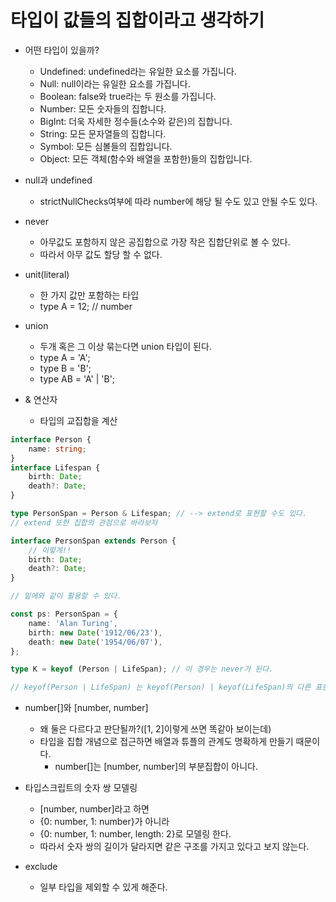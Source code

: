 # 타입이 값들의 집합이라고 생각하기

- 어떤 타입이 있을까?

  - Undefined: undefined라는 유일한 요소를 가집니다.
  - Null: null이라는 유일한 요소를 가집니다.
  - Boolean: false와 true라는 두 원소를 가집니다.
  - Number: 모든 숫자들의 집합니다.
  - BigInt: 더욱 자세한 정수들(소수와 같은)의 집합니다.
  - String: 모든 문자열들의 집합니다.
  - Symbol: 모든 심볼들의 집합입니다.
  - Object: 모든 객체(함수와 배열을 포함한)들의 집합입니다.

- null과 undefined

  - strictNullChecks여부에 따라 number에 해당 될 수도 있고 안될 수도 있다.

- never

  - 아무값도 포함하지 않은 공집합으로 가장 작은 집합단위로 볼 수 있다.
  - 따라서 아무 값도 할당 할 수 없다.

- unit(literal)

  - 한 가지 값만 포함하는 타입
  - type A = 12; // number

- union

  - 두개 혹은 그 이상 묶는다면 union 타입이 된다.
  - type A = 'A';
  - type B = 'B';
  - type AB = 'A' | 'B';

- & 연산자
  - 타입의 교집합을 계산

```ts
interface Person {
	name: string;
}
interface Lifespan {
	birth: Date;
	death?: Date;
}

type PersonSpan = Person & Lifespan; // --> extend로 표현할 수도 있다.
// extend 또한 집합의 관점으로 바라보자

interface PersonSpan extends Person {
	// 이렇게!!
	birth: Date;
	death?: Date;
}

// 밑에와 같이 활용할 수 있다.

const ps: PersonSpan = {
	name: 'Alan Turing',
	birth: new Date('1912/06/23'),
	death: new Date('1954/06/07'),
};

type K = keyof (Person | LifeSpan); // 이 경우는 never가 된다.

// keyof(Person | LifeSpan) 는 keyof(Person) | keyof(LifeSpan)의 다른 표현이다.
```

- number[]와 [number, number]

  - 왜 둘은 다르다고 판단될까?([1, 2]이렇게 쓰면 똑같아 보이는데)
  - 타입을 집합 개념으로 접근하면 배열과 튜플의 관계도 명확하게 만들기 때문이다.
    - number[]는 [number, number]의 부분집합이 아니다.

- 타입스크립트의 숫자 쌍 모델링

  - [number, number]라고 하면
  - {0: number, 1: number}가 아니라
  - {0: number, 1: number, length: 2}로 모델링 한다.
  - 따라서 숫자 쌍의 길이가 달라지면 같은 구조를 가지고 있다고 보지 않는다.

- exclude
  - 일부 타입을 제외할 수 있게 해준다.
